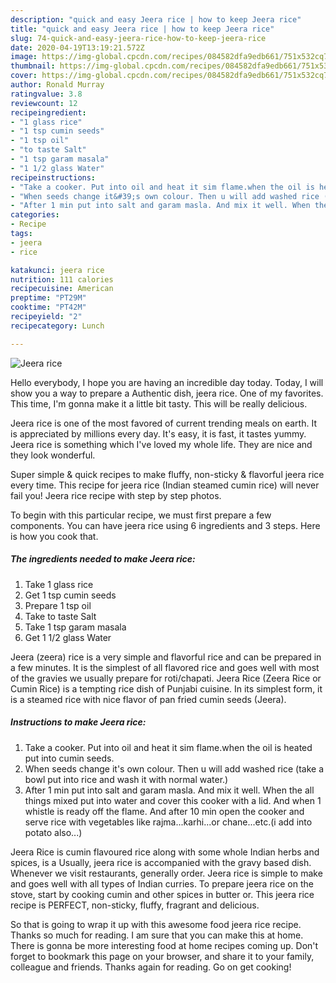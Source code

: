 ```yaml
---
description: "quick and easy Jeera rice | how to keep Jeera rice"
title: "quick and easy Jeera rice | how to keep Jeera rice"
slug: 74-quick-and-easy-jeera-rice-how-to-keep-jeera-rice
date: 2020-04-19T13:19:21.572Z
image: https://img-global.cpcdn.com/recipes/084582dfa9edb661/751x532cq70/jeera-rice-recipe-main-photo.jpg
thumbnail: https://img-global.cpcdn.com/recipes/084582dfa9edb661/751x532cq70/jeera-rice-recipe-main-photo.jpg
cover: https://img-global.cpcdn.com/recipes/084582dfa9edb661/751x532cq70/jeera-rice-recipe-main-photo.jpg
author: Ronald Murray
ratingvalue: 3.8
reviewcount: 12
recipeingredient:
- "1 glass rice"
- "1 tsp cumin seeds"
- "1 tsp oil"
- "to taste Salt"
- "1 tsp garam masala"
- "1 1/2 glass Water"
recipeinstructions:
- "Take a cooker. Put into oil and heat it sim flame.when the oil is heated put into cumin seeds."
- "When seeds change it&#39;s own colour. Then u will add washed rice (take a bowl put into rice and wash it with normal water.)"
- "After 1 min put into salt and garam masla. And mix it well. When the all things mixed put into water and cover this cooker with a lid. And when 1 whistle is ready off the flame. And after 10 min open the cooker and serve rice with vegetables like rajma...karhi...or chane...etc.(i add into potato also...)"
categories:
- Recipe
tags:
- jeera
- rice

katakunci: jeera rice 
nutrition: 111 calories
recipecuisine: American
preptime: "PT29M"
cooktime: "PT42M"
recipeyield: "2"
recipecategory: Lunch

---
```



![Jeera rice](https://img-global.cpcdn.com/recipes/084582dfa9edb661/751x532cq70/jeera-rice-recipe-main-photo.jpg)

Hello everybody, I hope you are having an incredible day today. Today, I will show you a way to prepare a Authentic dish, jeera rice. One of my favorites. This time, I'm gonna make it a little bit tasty. This will be really delicious.

Jeera rice is one of the most favored of current trending meals on earth. It is appreciated by millions every day. It's easy, it is fast, it tastes yummy. Jeera rice is something which I've loved my whole life. They are nice and they look wonderful.

Super simple &amp; quick recipes to make fluffy, non-sticky &amp; flavorful jeera rice every time. This recipe for jeera rice (Indian steamed cumin rice) will never fail you! Jeera rice recipe with step by step photos.


To begin with this particular recipe, we must first prepare a few components. You can have jeera rice using 6 ingredients and 3 steps. Here is how you cook that.

<!--inarticleads1-->

##### The ingredients needed to make Jeera rice:

1. Take 1 glass rice
1. Get 1 tsp cumin seeds
1. Prepare 1 tsp oil
1. Take to taste Salt
1. Take 1 tsp garam masala
1. Get 1 1/2 glass Water


Jeera (zeera) rice is a very simple and flavorful rice and can be prepared in a few minutes. It is the simplest of all flavored rice and goes well with most of the gravies we usually prepare for roti/chapati. Jeera Rice (Zeera Rice or Cumin Rice) is a tempting rice dish of Punjabi cuisine. In its simplest form, it is a steamed rice with nice flavor of pan fried cumin seeds (Jeera). 

<!--inarticleads2-->

##### Instructions to make Jeera rice:

1. Take a cooker. Put into oil and heat it sim flame.when the oil is heated put into cumin seeds.
1. When seeds change it&#39;s own colour. Then u will add washed rice (take a bowl put into rice and wash it with normal water.)
1. After 1 min put into salt and garam masla. And mix it well. When the all things mixed put into water and cover this cooker with a lid. And when 1 whistle is ready off the flame. And after 10 min open the cooker and serve rice with vegetables like rajma...karhi...or chane...etc.(i add into potato also...)


Jeera Rice is cumin flavoured rice along with some whole Indian herbs and spices, is a Usually, jeera rice is accompanied with the gravy based dish. Whenever we visit restaurants, generally order. Jeera rice is simple to make and goes well with all types of Indian curries. To prepare jeera rice on the stove, start by cooking cumin and other spices in butter or. This jeera rice recipe is PERFECT, non-sticky, fluffy, fragrant and delicious. 

So that is going to wrap it up with this awesome food jeera rice recipe. Thanks so much for reading. I am sure that you can make this at home. There is gonna be more interesting food at home recipes coming up. Don't forget to bookmark this page on your browser, and share it to your family, colleague and friends. Thanks again for reading. Go on get cooking!
